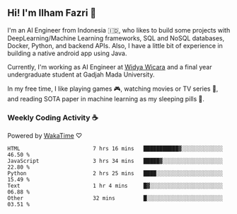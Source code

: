 ## Hi! I'm Ilham Fazri 👋

I'm an AI Engineer from Indonesia 🇮🇩, who likes to build some projects with DeepLearning/Machine Learning frameworks, SQL and NoSQL databases, Docker, Python, and backend APIs. Also, I have a little bit of experience in building a native android app using Java.

Currently, I'm working as AI Engineer at [Widya Wicara](https://widyawicara.com) and a final year undergraduate student at Gadjah Mada University. 

In my free time, I like playing games 🎮, watching movies or TV series 🍿, and reading SOTA paper in machine learning as my sleeping pills 💊. 

### Weekly Coding Activity ☕
Powered by [WakaTime](https://wakatime.com/) ♡
<!--START_SECTION:waka-->

```text
HTML                       7 hrs 16 mins   ███████████▓░░░░░░░░░░░░░   46.50 %
JavaScript                 3 hrs 34 mins   █████▓░░░░░░░░░░░░░░░░░░░   22.80 %
Python                     2 hrs 25 mins   ████░░░░░░░░░░░░░░░░░░░░░   15.49 %
Text                       1 hr 4 mins     █▓░░░░░░░░░░░░░░░░░░░░░░░   06.88 %
Other                      32 mins         █░░░░░░░░░░░░░░░░░░░░░░░░   03.51 %
```

<!--END_SECTION:waka-->
